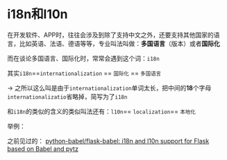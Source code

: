 # i18n和l10n
在开发软件、APP时，往往会涉及到除了支持中文之外，还要支持其他国家的语言，比如英语、法语、德语等等，专业叫法叫做：**多国语言**（版本）或者**国际化**

而在谈论多国语言、国际化时，常常会遇到这个词：`i18n`

其实`i18n`==`internationalization` == `国际化` == `多国语言`

-> 之所以这么叫是由于`internationalization`单词太长，把中间的**18**个字母`internationalizatio`省略掉，简写为了`i18n`

和`i18n`的类似的含义的类似叫法还有：`l10n`== `localization`== `本地化`

举例：

之前见过的：
[python-babel/flask-babel: i18n and l10n support for Flask based on Babel and pytz](https://github.com/python-babel/flask-babel)
